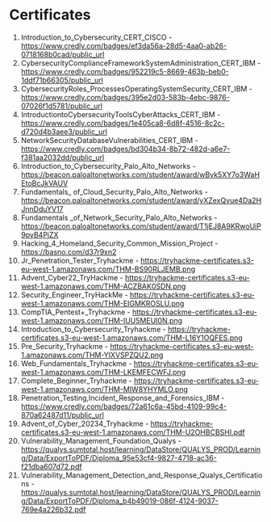 # Certificates
1. Introduction_to_Cybersecurity_CERT_CISCO -
    https://www.credly.com/badges/ef3da56a-28d5-4aa0-ab26-0718168b0cad/public_url
2. CybersecurityComplianceFrameworkSystemAdministration_CERT_IBM -
    https://www.credly.com/badges/952219c5-8669-463b-beb0-1ddf71b66305/public_url
3. CybersecurityRoles_ProcessesOperatingSystemSecurity_CERT_IBM -
    https://www.credly.com/badges/395e2d03-583b-4ebc-9876-07026f1d5781/public_url
4. IntroductiontoCybersecurityToolsCyberAttacks_CERT_IBM -
    https://www.credly.com/badges/1e405ca8-6d8f-4516-8c2c-d720d4b3aee3/public_url
5. NetworkSecurityDatabaseVulnerabilities_CERT_IBM -
    https://www.credly.com/badges/bd304b34-8b72-482d-a6e7-f381aa2032dd/public_url
6. Introduction_to_Cybersecurity_Palo_Alto_Networks -
    https://beacon.paloaltonetworks.com/student/award/wBvk5XY7o3WaHEtoBcJkVAUV
7. Fundamentals_ of_Cloud_Security_Palo_Alto_Networks -
    https://beacon.paloaltonetworks.com/student/award/yXZexQvue4Da2HJnnDduYV17
8. Fundamentals _of_Network_Security_Palo_Alto_Networks -
    https://beacon.paloaltonetworks.com/student/award/T1jEJ8A9KRwoUiP9pyB4PjZX
9. Hacking_4_Homeland_Security_Common_Mission_Project -
    https://basno.com/d37r9xn2
10. Jr_Penetration_Tester_Tryhackme -
    https://tryhackme-certificates.s3-eu-west-1.amazonaws.com/THM-BS90RLJEMB.png
11. Advent_Cyber22_TryHackme -
    https://tryhackme-certificates.s3-eu-west-1.amazonaws.com/THM-ACZBAK0SDN.png
12. Security_Engineer_TryHackMe -
    https://tryhackme-certificates.s3-eu-west-1.amazonaws.com/THM-EIGMKROSLU.png
13. CompTIA_Pentest+_Tryhackme -
    https://tryhackme-certificates.s3-eu-west-1.amazonaws.com/THM-IUU5MEUI0N.png
14. Introduction_to_Cybersecurity_Tryhackme -
    https://tryhackme-certificates.s3-eu-west-1.amazonaws.com/THM-L16Y1OQFES.png
15. Pre_Security_Tryhackme -
    https://tryhackme-certificates.s3-eu-west-1.amazonaws.com/THM-YIXVSPZQU2.png
16. Web_Fundamentals_Tryhackme -
    https://tryhackme-certificates.s3-eu-west-1.amazonaws.com/THM-LKEMFECWFJ.png
17. Complete_Beginner_Tryhackme -
    https://tryhackme-certificates.s3-eu-west-1.amazonaws.com/THM-MIW8YHYMLO.png
18. Penetration_Testing,Incident_Response_and_Forensics_IBM -
    https://www.credly.com/badges/72a61c6a-45bd-4109-99c4-870a62487d11/public_url
19. Advent_of_Cyber_20234_Tryhackme -
    https://tryhackme-certificates.s3-eu-west-1.amazonaws.com/THM-U2OHBCBSHI.pdf
20. Vulnerability_Management_Foundation_Qualys -
    https://qualys.sumtotal.host/learning/DataStore/QUALYS_PROD/Learning/Data/ExportToPDF/Diploma_95e53cf4-9827-4718-ac36-f21dba607d72.pdf
21. Vulnerability_Management_Detection_and_Response_Qualys_Certifications -
    https://qualys.sumtotal.host/learning/DataStore/QUALYS_PROD/Learning/Data/ExportToPDF/Diploma_b4b49019-086f-4124-9037-769e4a226b32.pdf
    

